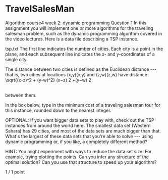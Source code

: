 # TravelSalesMan
Algorithm course4 week 2: dynamic programming
Question 1
In this assignment you will implement one or more algorithms for the traveling salesman problem, such as the dynamic programming algorithm covered in the video lectures. Here is a data file describing a TSP instance.

tsp.txt
The first line indicates the number of cities. Each city is a point in the plane, and each subsequent line indicates the x- and y-coordinates of a single city.

The distance between two cities is defined as the Euclidean distance --- that is, two cities at locations (x,y)(x,y) and (z,w)(z,w) have distance \sqrt{(x-z)^2 + (y-w)^2} 
(x−z) 
2
 +(y−w) 
2
 
​	
  between them.

In the box below, type in the minimum cost of a traveling salesman tour for this instance, rounded down to the nearest integer.

OPTIONAL: If you want bigger data sets to play with, check out the TSP instances from around the world here. The smallest data set (Western Sahara) has 29 cities, and most of the data sets are much bigger than that. What's the largest of these data sets that you're able to solve --- using dynamic programming or, if you like, a completely different method?

HINT: You might experiment with ways to reduce the data set size. For example, trying plotting the points. Can you infer any structure of the optimal solution? Can you use that structure to speed up your algorithm?

1 / 1 point
